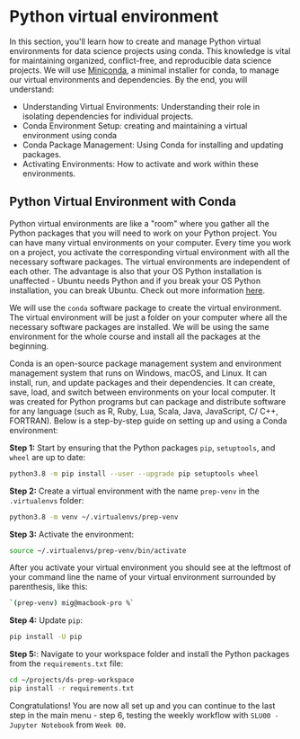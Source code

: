 # Python virtual environment

In this section, you'll learn how to create and manage Python virtual environments for data science projects using conda. This knowledge is vital for maintaining organized, conflict-free, and reproducible data science projects. We will use [Miniconda](https://docs.conda.io/projects/miniconda/en/latest/), a minimal installer for conda, to manage our virtual environments and dependencies. By the end, you will understand:

- Understanding Virtual Environments: Understanding their role in isolating dependencies for individual projects.
- Conda Environment Setup: creating and maintaining a virtual environment using conda
- Conda Package Management: Using Conda for installing and updating packages.
- Activating Environments: How to activate and work within these environments.

## Python Virtual Environment with Conda

Python virtual environments are like a "room" where you gather all the Python packages that you will need to work on your Python project. You can have many virtual environments on your computer. Every time you work on a project, you activate the corresponding virtual environment with all the necessary software packages. The virtual environments are independent of each other. The advantage is also that your OS Python installation is unaffected - Ubuntu needs Python and if you break your OS Python installation, you can break Ubuntu. Check out more information [here](https://realpython.com/python-virtual-environments-a-primer/#what-is-a-virtual-environment).

We will use the `conda` software package to create the virtual environment. The virtual environment will be just a folder on your computer where all the necessary software packages are installed. We will be using the same environment for the whole course and install all the packages at the beginning. 


Conda is an open-source package management system and environment management system that runs on Windows, macOS, and Linux. It can install, run, and update packages and their dependencies. It can create, save, load, and switch between environments on your local computer. It was created for Python programs but can package and distribute software for any language (such as R, Ruby, Lua, Scala, Java, JavaScript, C/ C++, FORTRAN). Below is a step-by-step guide on setting up and using a Conda environment:


**Step 1:** Start by ensuring that the Python packages `pip`, `setuptools`, and `wheel` are up to date:

```bash
python3.8 -m pip install --user --upgrade pip setuptools wheel
```

**Step 2:** Create a virtual environment with the name `prep-venv` in the `.virtualenvs` folder:

```bash
python3.8 -m venv ~/.virtualenvs/prep-venv
```

**Step 3:** Activate the environment:

```bash
source ~/.virtualenvs/prep-venv/bin/activate
```

After you activate your virtual environment you should see at the leftmost of your command line the name of your virtual environment surrounded by parenthesis, like this:

```bash
`(prep-venv) mig@macbook-pro %`
```

**Step 4:** Update `pip`:

```bash
pip install -U pip
```

**Step 5:**: Navigate to your workspace folder and install the Python packages from the `requirements.txt` file:

```bash
cd ~/projects/ds-prep-workspace
pip install -r requirements.txt
```
Congratulations! You are now all set up and you can continue to the last step in the main menu - step 6, testing the weekly workflow with `SLU00 - Jupyter Notebook` from `Week 00`.
